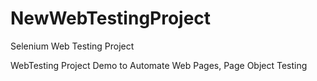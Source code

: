 # NewWebTestingProject
Selenium Web Testing Project

WebTesting Project Demo to Automate Web Pages, Page Object Testing
